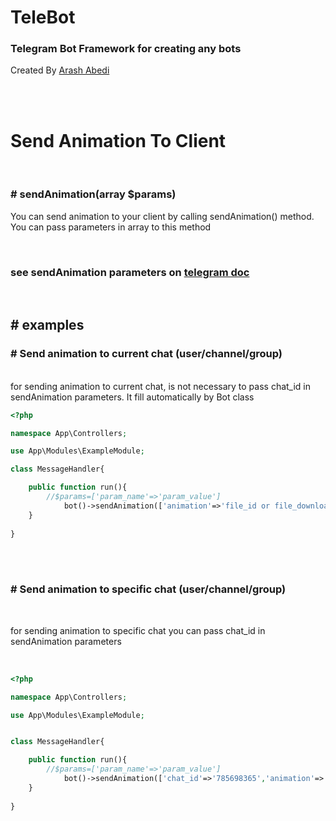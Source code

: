 # TeleBot
### Telegram Bot Framework for creating any bots 

Created By [Arash Abedi](https://arashabedi.com)

<br/>
<br/>

# Send Animation To Client
<br>

### # sendAnimation(array $params)

You can send animation to your client by calling sendAnimation() method. <br>
You can pass parameters in array to this method

<br>

### see sendAnimation parameters on [telegram doc](https://core.telegram.org/bots/api#sendaudio)

<br>

## # examples


### # Send animation to current chat (user/channel/group)
<br>
for sending animation to current chat, is not necessary to pass chat_id in sendAnimation parameters. It fill automatically by Bot class

<br>

```php
<?php

namespace App\Controllers;

use App\Modules\ExampleModule;

class MessageHandler{

    public function run(){
        //$params=['param_name'=>'param_value']
            bot()->sendAnimation(['animation'=>'file_id or file_download_link']); //send animation to current chat
    }
   
}

```
<br>
<br>

### # Send animation to specific chat (user/channel/group)
<br>

for sending animation to specific chat you can pass chat_id in sendAnimation parameters

<br>

```php
<?php

namespace App\Controllers;

use App\Modules\ExampleModule;


class MessageHandler{

    public function run(){
        //$params=['param_name'=>'param_value']
            bot()->sendAnimation(['chat_id'=>'785698365','animation'=>'file_id or file_download_link']); //send animation to specific chat by chat_id
    }
   
}

```
